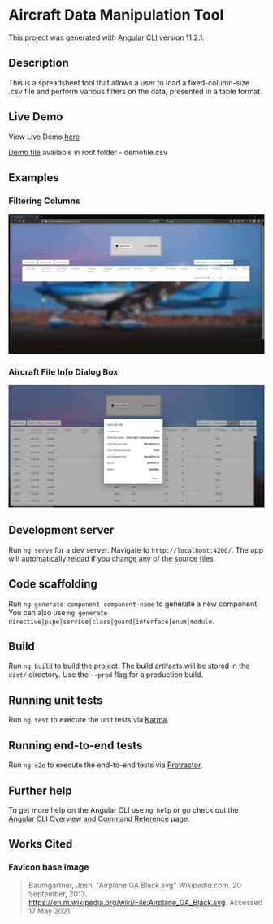 # Aircraft Data Manipulation Tool

This project was generated with [Angular CLI](https://github.com/angular/angular-cli) version 11.2.1.

## Description

This is a spreadsheet tool that allows a user to load a fixed-column-size .csv file and perform various filters on the data, presented in a table format.

## Live Demo

View Live Demo [here](https://amerz84.github.io/aircraft-data/)

[Demo file](https://github.com/amerz84/aircraft-data/blob/27ba5458ebddc4ff2715e40c3b4f39b45435731d/demofile.csv) available in root folder - demofile.csv

## Examples

### Filtering Columns

![Applying Column Filters](https://github.com/amerz84/aircraft-data/blob/4cf4dab5e92a9b87ae5da539a064ba5eb85c86e8/readme_assets/filter_columns.gif)

### Aircraft File Info Dialog Box

![Displaying Aircraft Info Dialog Box](https://github.com/amerz84/aircraft-data/blob/4cf4dab5e92a9b87ae5da539a064ba5eb85c86e8/readme_assets/info_dialog.PNG)

## Development server

Run `ng serve` for a dev server. Navigate to `http://localhost:4200/`. The app will automatically reload if you change any of the source files.

## Code scaffolding

Run `ng generate component component-name` to generate a new component. You can also use `ng generate directive|pipe|service|class|guard|interface|enum|module`.

## Build

Run `ng build` to build the project. The build artifacts will be stored in the `dist/` directory. Use the `--prod` flag for a production build.

## Running unit tests

Run `ng test` to execute the unit tests via [Karma](https://karma-runner.github.io).

## Running end-to-end tests

Run `ng e2e` to execute the end-to-end tests via [Protractor](http://www.protractortest.org/).

## Further help

To get more help on the Angular CLI use `ng help` or go check out the [Angular CLI Overview and Command Reference](https://angular.io/cli) page.

## Works Cited

### Favicon base image
>Baumgartner, Josh. "Airplane GA Black.svg" *Wikipedia.com*. 20 September, 2013. https://en.m.wikipedia.org/wiki/File:Airplane_GA_Black.svg. Accessed 17 May 2021.
